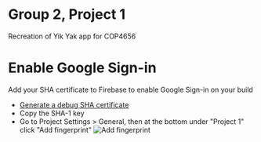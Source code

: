 # Group 2, Project 1
Recreation of Yik Yak app for COP4656

# Enable Google Sign-in
Add your SHA certificate to Firebase to enable Google Sign-in on your build

* [Generate a debug SHA certificate](https://developers.google.com/android/guides/client-auth)
* Copy the SHA-1 key
* Go to Project Settings > General, then at the bottom under "Project 1" click "Add fingerprint"
![Add fingerprint](https://i.imgur.com/fEbTWWT.png)